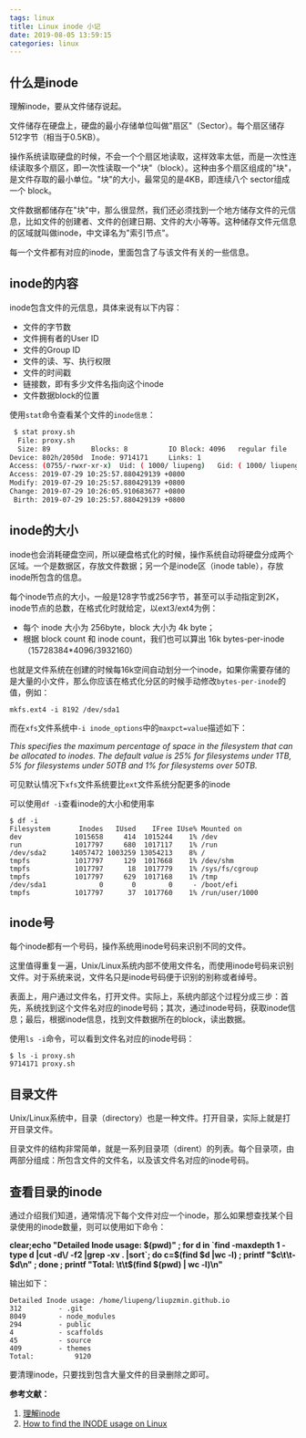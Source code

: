 ```yaml
---
tags: linux
title: Linux inode 小记
date: 2019-08-05 13:59:15
categories: linux
---
```


## 什么是inode

理解inode，要从文件储存说起。

文件储存在硬盘上，硬盘的最小存储单位叫做"扇区"（Sector）。每个扇区储存512字节（相当于0.5KB）。

操作系统读取硬盘的时候，不会一个个扇区地读取，这样效率太低，而是一次性连续读取多个扇区，即一次性读取一个"块"（block）。这种由多个扇区组成的"块"，是文件存取的最小单位。"块"的大小，最常见的是4KB，即连续八个 sector组成一个 block。

文件数据都储存在"块"中，那么很显然，我们还必须找到一个地方储存文件的元信息，比如文件的创建者、文件的创建日期、文件的大小等等。这种储存文件元信息的区域就叫做inode，中文译名为"索引节点"。

每一个文件都有对应的inode，里面包含了与该文件有关的一些信息。

## inode的内容

inode包含文件的元信息，具体来说有以下内容：

- 文件的字节数
- 文件拥有者的User ID
- 文件的Group ID
- 文件的读、写、执行权限
- 文件的时间戳
- 链接数，即有多少文件名指向这个inode
- 文件数据block的位置

使用`stat`命令查看某个文件的`inode信息`：

```bash
 $ stat proxy.sh 
  File: proxy.sh
  Size: 89        	Blocks: 8          IO Block: 4096   regular file
Device: 802h/2050d	Inode: 9714171     Links: 1
Access: (0755/-rwxr-xr-x)  Uid: ( 1000/ liupeng)   Gid: ( 1000/ liupeng)
Access: 2019-07-29 10:25:57.880429139 +0800
Modify: 2019-07-29 10:25:57.880429139 +0800
Change: 2019-07-29 10:26:05.910683677 +0800
 Birth: 2019-07-29 10:25:57.880429139 +0800
```

## inode的大小

inode也会消耗硬盘空间，所以硬盘格式化的时候，操作系统自动将硬盘分成两个区域。一个是数据区，存放文件数据；另一个是inode区（inode table），存放inode所包含的信息。

每个inode节点的大小，一般是128字节或256字节，甚至可以手动指定到2K，inode节点的总数，在格式化时就给定，以ext3/ext4为例：
- 每个 inode 大小为 256byte，block 大小为 4k byte；
- 根据 block count 和 inode count，我们也可以算出 16k bytes-per-inode（15728384*4096/3932160）

也就是文件系统在创建的时候每16k空间自动划分一个inode，如果你需要存储的是大量的小文件，那么你应该在格式化分区的时候手动修改`bytes-per-inode`的值，例如：
```shell
mkfs.ext4 -i 8192 /dev/sda1
```
而在`xfs`文件系统中`-i inode_options`中的`maxpct=value`描述如下：

*This  specifies  the  maximum percentage of space in the filesystem that can be allocated to inodes. The default value is 25% for filesystems under 1TB, 5% for filesystems under 50TB and 1% for filesystems over 50TB.*

可见默认情况下`xfs`文件系统要比`ext`文件系统分配更多的inode

可以使用`df -i`查看inode的大小和使用率
```shell
$ df -i
Filesystem       Inodes   IUsed    IFree IUse% Mounted on
dev             1015658     414  1015244    1% /dev
run             1017797     680  1017117    1% /run
/dev/sda2      14057472 1003259 13054213    8% /
tmpfs           1017797     129  1017668    1% /dev/shm
tmpfs           1017797      18  1017779    1% /sys/fs/cgroup
tmpfs           1017797     629  1017168    1% /tmp
/dev/sda1             0       0        0     - /boot/efi
tmpfs           1017797      37  1017760    1% /run/user/1000
```

## inode号

每个inode都有一个号码，操作系统用inode号码来识别不同的文件。

这里值得重复一遍，Unix/Linux系统内部不使用文件名，而使用inode号码来识别文件。对于系统来说，文件名只是inode号码便于识别的别称或者绰号。

表面上，用户通过文件名，打开文件。实际上，系统内部这个过程分成三步：首先，系统找到这个文件名对应的inode号码；其次，通过inode号码，获取inode信息；最后，根据inode信息，找到文件数据所在的block，读出数据。

使用`ls -i`命令，可以看到文件名对应的inode号码：
```shell
$ ls -i proxy.sh 
9714171 proxy.sh
```

## 目录文件

Unix/Linux系统中，目录（directory）也是一种文件。打开目录，实际上就是打开目录文件。

目录文件的结构非常简单，就是一系列目录项（dirent）的列表。每个目录项，由两部分组成：所包含文件的文件名，以及该文件名对应的inode号码。

## 查看目录的inode

通过介绍我们知道，通常情况下每个文件对应一个inode，那么如果想查找某个目录使用的inode数量，则可以使用如下命令：

**clear;echo "Detailed Inode usage: $(pwd)" ; for d in `find -maxdepth 1 -type d |cut -d\/ -f2 |grep -xv . |sort`; do c=$(find $d |wc -l) ; printf "$c\t\t- $d\n" ; done ; printf "Total: \t\t$(find $(pwd) | wc -l)\n"**

输出如下：

```shell
Detailed Inode usage: /home/liupeng/liupzmin.github.io
312		    - .git
8049		- node_modules
294		    - public
4		    - scaffolds
45		    - source
409		    - themes
Total: 		    9120
```

要清理inode，只要找到包含大量文件的目录删除之即可。


**参考文献：**

1. [理解inode](http://www.ruanyifeng.com/blog/2011/12/inode.html)
2. [How to find the INODE usage on Linux](https://thegeeksalive.com/how-to-find-the-inode-usage-on-linux/)